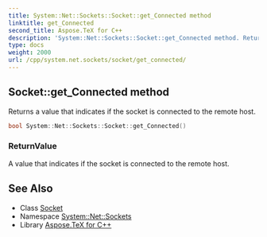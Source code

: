 ```yaml
---
title: System::Net::Sockets::Socket::get_Connected method
linktitle: get_Connected
second_title: Aspose.TeX for C++
description: 'System::Net::Sockets::Socket::get_Connected method. Returns a value that indicates if the socket is connected to the remote host in C++.'
type: docs
weight: 2000
url: /cpp/system.net.sockets/socket/get_connected/
---
```

## Socket::get_Connected method


Returns a value that indicates if the socket is connected to the remote host.

```cpp
bool System::Net::Sockets::Socket::get_Connected()
```


### ReturnValue

A value that indicates if the socket is connected to the remote host.

## See Also

* Class [Socket](../)
* Namespace [System::Net::Sockets](../../)
* Library [Aspose.TeX for C++](../../../)
